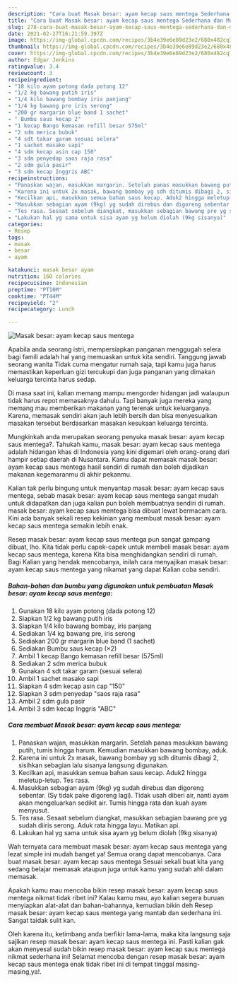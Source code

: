 ```yaml
---
description: "Cara buat Masak besar: ayam kecap saus mentega Sederhana dan Mudah Dibuat"
title: "Cara buat Masak besar: ayam kecap saus mentega Sederhana dan Mudah Dibuat"
slug: 278-cara-buat-masak-besar-ayam-kecap-saus-mentega-sederhana-dan-mudah-dibuat
date: 2021-02-27T16:21:59.397Z
image: https://img-global.cpcdn.com/recipes/3b4e39e6e89d23e2/680x482cq70/masak-besar-ayam-kecap-saus-mentega-foto-resep-utama.jpg
thumbnail: https://img-global.cpcdn.com/recipes/3b4e39e6e89d23e2/680x482cq70/masak-besar-ayam-kecap-saus-mentega-foto-resep-utama.jpg
cover: https://img-global.cpcdn.com/recipes/3b4e39e6e89d23e2/680x482cq70/masak-besar-ayam-kecap-saus-mentega-foto-resep-utama.jpg
author: Edgar Jenkins
ratingvalue: 3.4
reviewcount: 3
recipeingredient:
- "18 kilo ayam potong dada potong 12"
- "1/2 kg bawang putih iris"
- "1/4 kilo bawang bombay iris panjang"
- "1/4 kg bawang pre iris serong"
- "200 gr margarin blue band 1 sachet"
- " Bumbu saus kecap 2"
- "1 kecap Bango kemasan refill besar 575ml"
- "2 sdm merica bubuk"
- "4 sdt takar garam sesuai selera"
- "1 sachet masako sapi"
- "4 sdm kecap asin cap 150"
- "3 sdm penyedap saos raja rasa"
- "2 sdm gula pasir"
- "3 sdm kecap Inggris ABC"
recipeinstructions:
- "Panaskan wajan, masukkan margarin. Setelah panas masukkan bawang putih, tumis hingga harum. Kemudian masukkan bawang bombay, aduk."
- "Karena ini untuk 2x masak, bawang bombay yg sdh ditumis dibagi 2, sisihkan sebagian lalu sisanya langsung digunakan."
- "Kecilkan api, masukkan semua bahan saus kecap. Aduk2 hingga meletup-letup. Tes rasa."
- "Masukkan sebagian ayam (9kg) yg sudah direbus dan digoreng sebentar. (Sy tidak pake digoreng lagi). Tidak usah diberi air, nanti ayam akan mengeluarkan sedikit air. Tumis hingga rata dan kuah ayam menyusut."
- "Tes rasa. Sesaat sebelum diangkat, masukkan sebagian bawang pre yg sudah diiris serong. Aduk rata hingga layu. Matikan api."
- "Lakukan hal yg sama untuk sisa ayam yg belum diolah (9kg sisanya)"
categories:
- Resep
tags:
- masak
- besar
- ayam

katakunci: masak besar ayam 
nutrition: 160 calories
recipecuisine: Indonesian
preptime: "PT10M"
cooktime: "PT44M"
recipeyield: "2"
recipecategory: Lunch

---
```



![Masak besar: ayam kecap saus mentega](https://img-global.cpcdn.com/recipes/3b4e39e6e89d23e2/680x482cq70/masak-besar-ayam-kecap-saus-mentega-foto-resep-utama.jpg)

Apabila anda seorang istri, mempersiapkan panganan menggugah selera bagi famili adalah hal yang memuaskan untuk kita sendiri. Tanggung jawab seorang  wanita Tidak cuma mengatur rumah saja, tapi kamu juga harus memastikan keperluan gizi tercukupi dan juga panganan yang dimakan keluarga tercinta harus sedap.

Di masa  saat ini, kalian memang mampu mengorder hidangan jadi walaupun tidak harus repot memasaknya dahulu. Tapi banyak juga mereka yang memang mau memberikan makanan yang terenak untuk keluarganya. Karena, memasak sendiri akan jauh lebih bersih dan bisa menyesuaikan masakan tersebut berdasarkan masakan kesukaan keluarga tercinta. 



Mungkinkah anda merupakan seorang penyuka masak besar: ayam kecap saus mentega?. Tahukah kamu, masak besar: ayam kecap saus mentega adalah hidangan khas di Indonesia yang kini digemari oleh orang-orang dari hampir setiap daerah di Nusantara. Kamu dapat memasak masak besar: ayam kecap saus mentega hasil sendiri di rumah dan boleh dijadikan makanan kegemaranmu di akhir pekanmu.

Kalian tak perlu bingung untuk menyantap masak besar: ayam kecap saus mentega, sebab masak besar: ayam kecap saus mentega sangat mudah untuk didapatkan dan juga kalian pun boleh membuatnya sendiri di rumah. masak besar: ayam kecap saus mentega bisa dibuat lewat bermacam cara. Kini ada banyak sekali resep kekinian yang membuat masak besar: ayam kecap saus mentega semakin lebih enak.

Resep masak besar: ayam kecap saus mentega pun sangat gampang dibuat, lho. Kita tidak perlu capek-capek untuk membeli masak besar: ayam kecap saus mentega, karena Kita bisa menghidangkan sendiri di rumah. Bagi Kalian yang hendak mencobanya, inilah cara menyajikan masak besar: ayam kecap saus mentega yang nikamat yang dapat Kalian coba sendiri.

<!--inarticleads1-->

##### Bahan-bahan dan bumbu yang digunakan untuk pembuatan Masak besar: ayam kecap saus mentega:

1. Gunakan 18 kilo ayam potong (dada potong 12)
1. Siapkan 1/2 kg bawang putih iris
1. Siapkan 1/4 kilo bawang bombay, iris panjang
1. Sediakan 1/4 kg bawang pre, iris serong
1. Sediakan 200 gr margarin blue band (1 sachet)
1. Sediakan  Bumbu saus kecap (×2)
1. Ambil 1 kecap Bango kemasan refill besar (575ml)
1. Sediakan 2 sdm merica bubuk
1. Gunakan 4 sdt takar garam (sesuai selera)
1. Ambil 1 sachet masako sapi
1. Siapkan 4 sdm kecap asin cap &#34;150&#34;
1. Siapkan 3 sdm penyedap &#34;saos raja rasa&#34;
1. Ambil 2 sdm gula pasir
1. Ambil 3 sdm kecap Inggris &#34;ABC&#34;




<!--inarticleads2-->

##### Cara membuat Masak besar: ayam kecap saus mentega:

1. Panaskan wajan, masukkan margarin. Setelah panas masukkan bawang putih, tumis hingga harum. Kemudian masukkan bawang bombay, aduk.
1. Karena ini untuk 2x masak, bawang bombay yg sdh ditumis dibagi 2, sisihkan sebagian lalu sisanya langsung digunakan.
1. Kecilkan api, masukkan semua bahan saus kecap. Aduk2 hingga meletup-letup. Tes rasa.
1. Masukkan sebagian ayam (9kg) yg sudah direbus dan digoreng sebentar. (Sy tidak pake digoreng lagi). Tidak usah diberi air, nanti ayam akan mengeluarkan sedikit air. Tumis hingga rata dan kuah ayam menyusut.
1. Tes rasa. Sesaat sebelum diangkat, masukkan sebagian bawang pre yg sudah diiris serong. Aduk rata hingga layu. Matikan api.
1. Lakukan hal yg sama untuk sisa ayam yg belum diolah (9kg sisanya)




Wah ternyata cara membuat masak besar: ayam kecap saus mentega yang lezat simple ini mudah banget ya! Semua orang dapat mencobanya. Cara buat masak besar: ayam kecap saus mentega Sesuai sekali buat kita yang sedang belajar memasak ataupun juga untuk kamu yang sudah ahli dalam memasak.

Apakah kamu mau mencoba bikin resep masak besar: ayam kecap saus mentega nikmat tidak ribet ini? Kalau kamu mau, ayo kalian segera buruan menyiapkan alat-alat dan bahan-bahannya, kemudian bikin deh Resep masak besar: ayam kecap saus mentega yang mantab dan sederhana ini. Sangat taidak sulit kan. 

Oleh karena itu, ketimbang anda berfikir lama-lama, maka kita langsung saja sajikan resep masak besar: ayam kecap saus mentega ini. Pasti kalian gak akan menyesal sudah bikin resep masak besar: ayam kecap saus mentega nikmat sederhana ini! Selamat mencoba dengan resep masak besar: ayam kecap saus mentega enak tidak ribet ini di tempat tinggal masing-masing,ya!.

